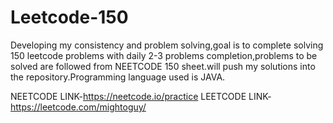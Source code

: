 # Leetcode-150
Developing my consistency and problem solving,goal is to complete solving 150 leetcode problems with daily 2-3 problems completion,problems to be solved are followed from NEETCODE 150 sheet.will push my solutions into the repository.Programming language used is JAVA.  


NEETCODE LINK-https://neetcode.io/practice 
LEETCODE LINK-https://leetcode.com/mightoguy/
